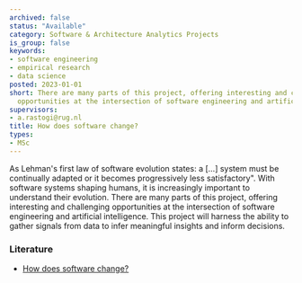 ```yaml
---
archived: false
status: "Available"
category: Software & Architecture Analytics Projects
is_group: false
keywords:
- software engineering
- empirical research
- data science
posted: 2023-01-01
short: There are many parts of this project, offering interesting and challenging
  opportunities at the intersection of software engineering and artificial intelligence.
supervisors:
- a.rastogi@rug.nl
title: How does software change?
types:
- MSc
---
```


As Lehman's first law of software evolution states: a [...] system must be continually adapted or it becomes progressively less satisfactory". With software systems shaping humans, it is increasingly important to understand their evolution.
There are many parts of this project, offering interesting and challenging opportunities at the intersection of software engineering and artificial intelligence. This project will harness the ability to gather signals from data to infer meaningful insights and inform decisions.

### Literature

- [How does software change?](https://arxiv.org/abs/2106.01885#:~:text=Software%20evolves%20with%20changes%20to,a%20theory%20of%20software%20change.)
